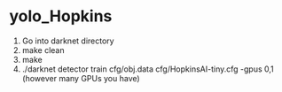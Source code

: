 # yolo_Hopkins

1. Go into darknet directory
2. make clean
3. make
4. ./darknet detector train cfg/obj.data cfg/HopkinsAI-tiny.cfg -gpus 0,1 (however many GPUs you have)
